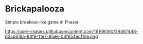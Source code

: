 # Brickapalooza

Simple breakout-like game in Phaser.

https://user-images.githubusercontent.com/16169090/29487448-63cd616a-84f9-11e7-85ee-04f854ec112e.png
